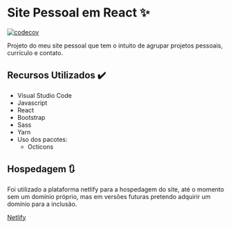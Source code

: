 # Site Pessoal em React ✨
[![codecov](https://codecov.io/gh/Julioamoreno/site-pessoal/branch/master/graph/badge.svg)](https://codecov.io/gh/Julioamoreno/site-pessoal)

Projeto do meu site pessoal que tem o intuito de agrupar projetos pessoais, currículo e contato.

## Recursos Utilizados ✔️

- Visual Studio Code
- Javascript
- React
- Bootstrap
- Sass
- Yarn
- Uso dos pacotes:
  - Octicons

## Hospedagem 🔃

Foi utilizado a plataforma netlify para a hospedagem do site, até o momento sem um domínio próprio, mas em versões futuras pretendo adquirir um domínio para a inclusão.

[Netlify](https://julioarmando.netlify.app)

